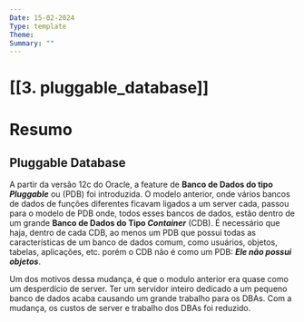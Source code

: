 ```yaml
---
Date: 15-02-2024
Type: template
Theme:
Summary: ""
---
```

#  [[3. pluggable_database]]

# Resumo

## Pluggable Database
A partir da versão 12c do Oracle, a feature de **Banco de Dados do tipo *Pluggable*** ou (PDB) foi introduzida. O modelo anterior, onde vários bancos de dados de funções diferentes ficavam ligados a um server cada, passou para o modelo de PDB onde, todos esses bancos de dados, estão dentro de um grande **Banco de Dados do Tipo *Container*** (CDB). É necessário que haja, dentro de cada CDB, ao menos um PDB que possui todas as características de um banco de dados comum, como usuários, objetos, tabelas, aplicações, etc. porém o CDB não é como um PDB: ***Ele não possui objetos***.

Um dos motivos dessa mudança, é que o modulo anterior era quase como um desperdício de server. Ter um servidor inteiro dedicado a um pequeno banco de dados acaba causando um grande trabalho para os DBAs. Com a mudança, os custos de server e trabalho dos DBAs foi reduzido. 